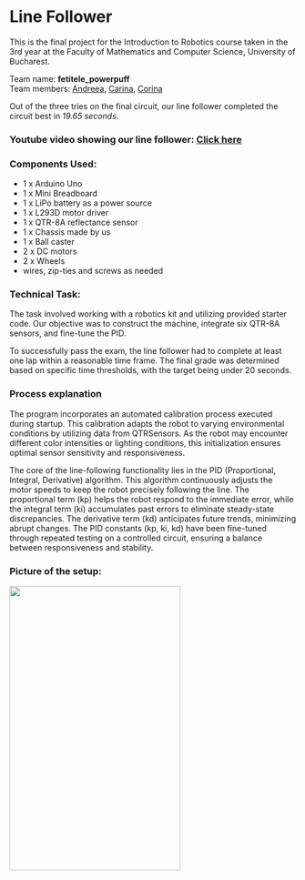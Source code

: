 # Line Follower
This is the final project for the Introduction to Robotics course taken in the 3rd year at the Faculty of Mathematics and Computer Science, University of Bucharest.

Team name: **fetitele_powerpuff**
<br>
Team members: [Andreea](https://github.com/AndriciucAndreeaCristina), [Carina](https://github.com/SaicuCarina), [Corina](https://github.com/corinagherasim)

Out of the three tries on the final circuit, our line follower completed the circuit best in *19.65 seconds*.

### Youtube video showing our line follower: <a href= "https://www.youtube.com/watch?v=s3lH5o4y6hk"> Click here </a>

### Components Used:

* 1 x Arduino Uno
* 1 x Mini Breadboard
* 1 x LiPo battery as a power source
* 1 x L293D motor driver
* 1 x QTR-8A reflectance sensor
* 1 x Chassis made by us
* 1 x Ball caster
* 2 x DC motors
* 2 x Wheels
* wires, zip-ties and screws as needed

### Technical Task:
The task involved working with a robotics kit and utilizing provided starter code. Our objective was to construct the machine, integrate six QTR-8A sensors, and fine-tune the PID.

To successfully pass the exam, the line follower had to complete at least one lap within a reasonable time frame. The final grade was determined based on specific time thresholds, with the target being under 20 seconds.

### Process explanation
The program incorporates an automated calibration process executed during startup. This calibration adapts the robot to varying environmental conditions by utilizing data from QTRSensors. As the robot may encounter different color intensities or lighting conditions, this initialization ensures optimal sensor sensitivity and responsiveness.

The core of the line-following functionality lies in the PID (Proportional, Integral, Derivative) algorithm. This algorithm continuously adjusts the motor speeds to keep the robot precisely following the line. The proportional term (kp) helps the robot respond to the immediate error, while the integral term (ki) accumulates past errors to eliminate steady-state discrepancies. The derivative term (kd) anticipates future trends, minimizing abrupt changes. The PID constants (kp, ki, kd) have been fine-tuned through repeated testing on a controlled circuit, ensuring a balance between responsiveness and stability.

### Picture of the setup:
<img src = "https://github.com/corinagherasim/LineFollower/assets/94368761/06eb2dd3-65b9-41da-98e2-f19109bf32e8" width="300" height="500">
